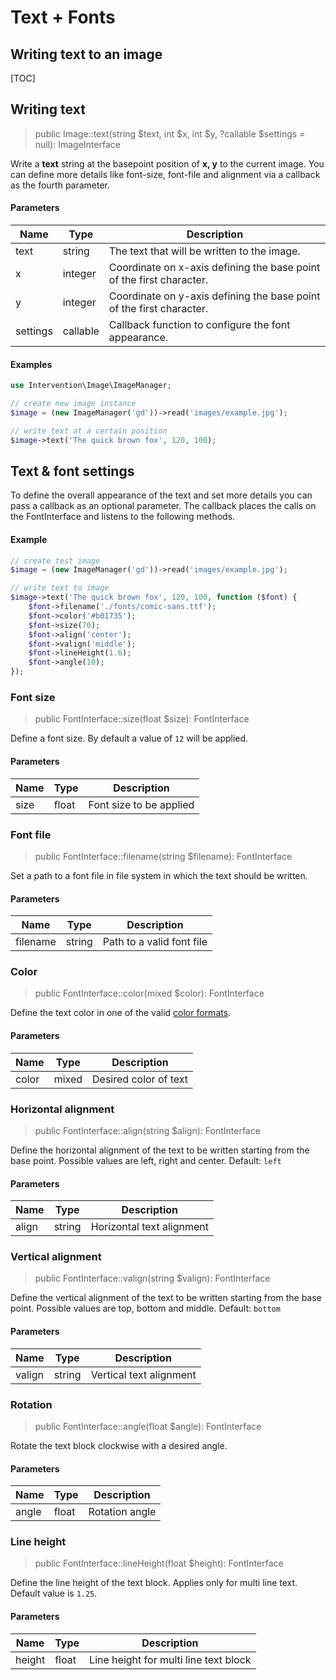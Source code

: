 # Text + Fonts
## Writing text to an image

[TOC]

## Writing text

> public Image::text(string $text, int $x, int $y, ?callable $settings = null): ImageInterface

Write a **text** string at the basepoint position of **x, y** to the current
image. You can define more details like font-size, font-file and alignment via
a callback as the fourth parameter.

#### Parameters

| Name | Type | Description |
| - | - | - |
| text | string | The text that will be written to the image. |
| x | integer | Coordinate on x-axis defining the base point of the first character. |
| y | integer | Coordinate on y-axis defining the base point of the first character. |
| settings | callable | Callback function to configure the font appearance. |


#### Examples

```php
use Intervention\Image\ImageManager;

// create new image instance
$image = (new ImageManager('gd'))->read('images/example.jpg');

// write text at a certain position
$image->text('The quick brown fox', 120, 100);

```
## Text & font settings

To define the overall appearance of the text and set more details you can pass a callback as an optional parameter. The callback places the calls on the FontInterface and listens to the following methods.

#### Example

```php
// create test image
$image = (new ImageManager('gd'))->read('images/example.jpg');

// write text to image
$image->text('The quick brown fox', 120, 100, function ($font) {
    $font->filename('./fonts/comic-sans.ttf');
    $font->color('#b01735');
    $font->size(70);
    $font->align('center');
    $font->valign('middle');
    $font->lineHeight(1.6);
    $font->angle(10);
});
```

### Font size

> public FontInterface::size(float $size): FontInterface

Define a font size. By default a value of `12` will be applied.

#### Parameters

| Name | Type | Description |
| - | - | - |
| size | float | Font size to be applied |

### Font file

> public FontInterface::filename(string $filename): FontInterface

Set a path to a font file in file system in which the text should be written.

#### Parameters

| Name | Type | Description |
| - | - | - |
| filename | string | Path to a valid font file |

### Color

> public FontInterface::color(mixed $color): FontInterface

Define the text color in one of the valid [color formats](/v3/introduction/formats#color-formats).

#### Parameters

| Name | Type | Description |
| - | - | - |
| color | mixed | Desired color of text |

### Horizontal alignment

> public FontInterface::align(string $align): FontInterface

Define the horizontal alignment of the text to be written starting from the base point. Possible values are left, right and center. Default: `left`

#### Parameters

| Name | Type | Description |
| - | - | - |
| align | string | Horizontal text alignment |

### Vertical alignment

> public FontInterface::valign(string $valign): FontInterface

Define the vertical alignment of the text to be written starting from the base point. Possible values are top, bottom and middle. Default: `bottom`

#### Parameters

| Name | Type | Description |
| - | - | - |
| valign | string | Vertical text alignment |

### Rotation

> public FontInterface::angle(float $angle): FontInterface

Rotate the text block clockwise with a desired angle.

#### Parameters

| Name | Type | Description |
| - | - | - |
| angle | float | Rotation angle |

### Line height

> public FontInterface::lineHeight(float $height): FontInterface

Define the line height of the text block. Applies only for multi line text. Default value is `1.25`.

#### Parameters

| Name | Type | Description |
| - | - | - |
| height | float | Line height for multi line text block |
